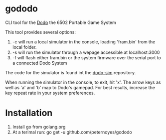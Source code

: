 # gododo
CLI tool for the [Dodo](https://github.com/peternoyes/dodo) the 6502 Portable Game System

This tool provides several options:

1. -c will run a local simulator in the console, loading 'fram.bin' from the local folder.
2. -s will run the simulator through a wepage accessible at localhost:3000
3. -f will flash either fram.bin or the system firmware over the serial port to a connected Dodo System 

The code for the simulator is found int the [dodo-sim](https://github.com/peternoyes/dodo-sim) repository.

When running the simulator in the console, to exit, hit 'x'. The arrow keys as well as 'a' and 'b' map to Dodo's gamepad. For best results, increase the key repeat rate in your system preferences.

# Installation

1. Install go from golang.org
2. At a terimal run: go get -u github.com/peternoyes/gododo